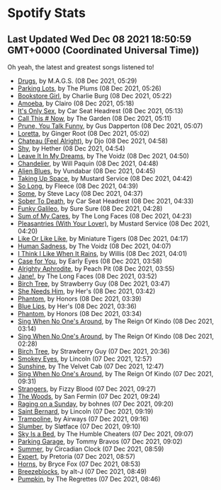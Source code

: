 
# Spotify Stats
## Last Updated Wed Dec 08 2021 18:50:59 GMT+0000 (Coordinated Universal Time))

Oh yeah, the latest and greatest songs listened to!

- [Drugs](https://www.last.fm/music/M.A.G.S./_/Drugs), by M.A.G.S. (08 Dec 2021, 05:29)
- [Parking Lots](https://www.last.fm/music/The+Plums/_/Parking+Lots), by The Plums (08 Dec 2021, 05:26)
- [Bookstore Girl](https://www.last.fm/music/Charlie+Burg/_/Bookstore+Girl), by Charlie Burg (08 Dec 2021, 05:22)
- [Amoeba](https://www.last.fm/music/Clairo/_/Amoeba), by Clairo (08 Dec 2021, 05:18)
- [It's Only Sex](https://www.last.fm/music/Car+Seat+Headrest/_/It%27s+Only+Sex), by Car Seat Headrest (08 Dec 2021, 05:13)
- [Call This # Now](https://www.last.fm/music/The+Garden/_/Call+This+%23+Now), by The Garden (08 Dec 2021, 05:11)
- [Prune, You Talk Funny](https://www.last.fm/music/Gus+Dapperton/_/Prune,+You+Talk+Funny), by Gus Dapperton (08 Dec 2021, 05:07)
- [Loretta](https://www.last.fm/music/Ginger+Root/_/Loretta), by Ginger Root (08 Dec 2021, 05:02)
- [Chateau (Feel Alright)](https://www.last.fm/music/Djo/_/Chateau+(Feel+Alright)), by Djo (08 Dec 2021, 04:58)
- [Shy](https://www.last.fm/music/Hether/_/Shy), by Hether (08 Dec 2021, 04:54)
- [Leave It In My Dreams](https://www.last.fm/music/The+Voidz/_/Leave+It+In+My+Dreams), by The Voidz (08 Dec 2021, 04:50)
- [Chandelier](https://www.last.fm/music/Will+Paquin/_/Chandelier), by Will Paquin (08 Dec 2021, 04:48)
- [Alien Blues](https://www.last.fm/music/Vundabar/_/Alien+Blues), by Vundabar (08 Dec 2021, 04:45)
- [Taking Up Space](https://www.last.fm/music/Mustard+Service/_/Taking+Up+Space), by Mustard Service (08 Dec 2021, 04:42)
- [So Long](https://www.last.fm/music/Fleece/_/So+Long), by Fleece (08 Dec 2021, 04:39)
- [Some](https://www.last.fm/music/Steve+Lacy/_/Some), by Steve Lacy (08 Dec 2021, 04:37)
- [Sober To Death](https://www.last.fm/music/Car+Seat+Headrest/_/Sober+To+Death), by Car Seat Headrest (08 Dec 2021, 04:33)
- [Funky Galileo](https://www.last.fm/music/Sure+Sure/_/Funky+Galileo), by Sure Sure (08 Dec 2021, 04:28)
- [Sum of My Cares](https://www.last.fm/music/The+Long+Faces/_/Sum+of+My+Cares), by The Long Faces (08 Dec 2021, 04:23)
- [Pleasantries (With Your Lover)](https://www.last.fm/music/Mustard+Service/_/Pleasantries+(With+Your+Lover)), by Mustard Service (08 Dec 2021, 04:20)
- [Like Or Like Like](https://www.last.fm/music/Miniature+Tigers/_/Like+Or+Like+Like), by Miniature Tigers (08 Dec 2021, 04:17)
- [Human Sadness](https://www.last.fm/music/The+Voidz/_/Human+Sadness), by The Voidz (08 Dec 2021, 04:07)
- [I Think I Like When It Rains](https://www.last.fm/music/Willis/_/I+Think+I+Like+When+It+Rains), by Willis (08 Dec 2021, 04:01)
- [Case for You](https://www.last.fm/music/Early+Eyes/_/Case+for+You), by Early Eyes (08 Dec 2021, 03:58)
- [Alrighty Aphrodite](https://www.last.fm/music/Peach+Pit/_/Alrighty+Aphrodite), by Peach Pit (08 Dec 2021, 03:55)
- [Jane!](https://www.last.fm/music/The+Long+Faces/_/Jane!), by The Long Faces (08 Dec 2021, 03:52)
- [Birch Tree](https://www.last.fm/music/Strawberry+Guy/_/Birch+Tree), by Strawberry Guy (08 Dec 2021, 03:47)
- [She Needs Him](https://www.last.fm/music/Her%27s/_/She+Needs+Him), by Her's (08 Dec 2021, 03:42)
- [Phantom](https://www.last.fm/music/Honors/_/Phantom), by Honors (08 Dec 2021, 03:39)
- [Blue Lips](https://www.last.fm/music/Her%27s/_/Blue+Lips), by Her's (08 Dec 2021, 03:36)
- [Phantom](https://www.last.fm/music/Honors/_/Phantom), by Honors (08 Dec 2021, 03:34)
- [Sing When No One's Around](https://www.last.fm/music/The+Reign+Of+Kindo/_/Sing+When+No+One%27s+Around), by The Reign Of Kindo (08 Dec 2021, 03:14)
- [Sing When No One's Around](https://www.last.fm/music/The+Reign+Of+Kindo/_/Sing+When+No+One%27s+Around), by The Reign Of Kindo (08 Dec 2021, 02:28)
- [Birch Tree](https://www.last.fm/music/Strawberry+Guy/_/Birch+Tree), by Strawberry Guy (07 Dec 2021, 20:36)
- [Smokey Eyes](https://www.last.fm/music/Lincoln/_/Smokey+Eyes), by Lincoln (07 Dec 2021, 12:57)
- [Sunshine](https://www.last.fm/music/The+Velvet+Cab/_/Sunshine), by The Velvet Cab (07 Dec 2021, 12:47)
- [Sing When No One's Around](https://www.last.fm/music/The+Reign+Of+Kindo/_/Sing+When+No+One%27s+Around), by The Reign Of Kindo (07 Dec 2021, 09:31)
- [Strangers](https://www.last.fm/music/Fizzy+Blood/_/Strangers), by Fizzy Blood (07 Dec 2021, 09:27)
- [The Woods](https://www.last.fm/music/San+Fermin/_/The+Woods), by San Fermin (07 Dec 2021, 09:24)
- [Raging on a Sunday](https://www.last.fm/music/bohnes/_/Raging+on+a+Sunday), by bohnes (07 Dec 2021, 09:20)
- [Saint Bernard](https://www.last.fm/music/Lincoln/_/Saint+Bernard), by Lincoln (07 Dec 2021, 09:19)
- [Trampoline](https://www.last.fm/music/Airways/_/Trampoline), by Airways (07 Dec 2021, 09:16)
- [Slumber](https://www.last.fm/music/Sl%C3%B8tface/_/Slumber), by Sløtface (07 Dec 2021, 09:10)
- [Sky Is a Bed](https://www.last.fm/music/The+Humble+Cheaters/_/Sky+Is+a+Bed), by The Humble Cheaters (07 Dec 2021, 09:07)
- [Parking Garage](https://www.last.fm/music/Tommy+Bravos/_/Parking+Garage), by Tommy Bravos (07 Dec 2021, 09:02)
- [Summer](https://www.last.fm/music/Circadian+Clock/_/Summer), by Circadian Clock (07 Dec 2021, 08:59)
- [Expert](https://www.last.fm/music/Pretoria/_/Expert), by Pretoria (07 Dec 2021, 08:57)
- [Horns](https://www.last.fm/music/Bryce+Fox/_/Horns), by Bryce Fox (07 Dec 2021, 08:53)
- [Breezeblocks](https://www.last.fm/music/alt-J/_/Breezeblocks), by alt-J (07 Dec 2021, 08:49)
- [Pumpkin](https://www.last.fm/music/The+Regrettes/_/Pumpkin), by The Regrettes (07 Dec 2021, 08:46)
